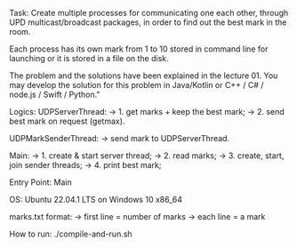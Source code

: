 Task:
  Create multiple processes for communicating one each other, through UPD multicast/broadcast packages, 
  in order to find out the best mark in the room. 

  Each process has its own mark from 1 to 10 stored in command line for launching or it is stored in a file on the disk. 

  The problem and the solutions have been explained in the lecture 01. 
  You may develop the solution for this problem in Java/Kotlin or C++ / C# / node.js / Swift / Python."

Logics:
  UDPServerThread: 
    ->  1. get marks + keep the best mark;
    ->  2. send best mark on request (getmax).

  UDPMarkSenderThread:
   -> send mark to UDPServerThread.

  Main:
    -> 1. create & start server thread;
    -> 2. read marks;
    -> 3. create, start, join sender threads;
    -> 4. print best mark;

Entry Point: Main

OS: Ubuntu 22.04.1 LTS on Windows 10 x86_64

marks.txt format:
  -> first line = number of marks
  -> each line = a mark

How to run: ./compile-and-run.sh
